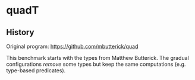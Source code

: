 quadT
====



History
---

Original program: <https://github.com/mbutterick/quad>

This benchmark starts with the types from Matthew Butterick.
The gradual configurations _remove_ some types but keep the same computations
 (e.g. type-based predicates).
